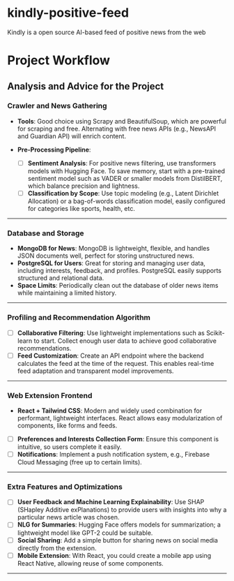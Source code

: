 # kindly-positive-feed
Kindly is a open source AI-based feed of positive news from the web

# Project Workflow

## Analysis and Advice for the Project

### Crawler and News Gathering
- **Tools**: Good choice using Scrapy and BeautifulSoup, which are powerful for scraping and free. Alternating with free news APIs (e.g., NewsAPI and Guardian API) will enrich content.

- **Pre-Processing Pipeline**:
  - [ ] **Sentiment Analysis**: For positive news filtering, use transformers models with Hugging Face. To save memory, start with a pre-trained sentiment model such as VADER or smaller models from DistilBERT, which balance precision and lightness.
  - [ ] **Classification by Scope**: Use topic modeling (e.g., Latent Dirichlet Allocation) or a bag-of-words classification model, easily configured for categories like sports, health, etc.

---

### Database and Storage
- **MongoDB for News**: MongoDB is lightweight, flexible, and handles JSON documents well, perfect for storing unstructured news.
- **PostgreSQL for Users**: Great for storing and managing user data, including interests, feedback, and profiles. PostgreSQL easily supports structured and relational data.
- **Space Limits**: Periodically clean out the database of older news items while maintaining a limited history.

---

### Profiling and Recommendation Algorithm
- [ ] **Collaborative Filtering**: Use lightweight implementations such as Scikit-learn to start. Collect enough user data to achieve good collaborative recommendations.
- [ ] **Feed Customization**: Create an API endpoint where the backend calculates the feed at the time of the request. This enables real-time feed adaptation and transparent model improvements.

---

### Web Extension Frontend
- **React + Tailwind CSS**: Modern and widely used combination for performant, lightweight interfaces. React allows easy modularization of components, like forms and feeds.
- [ ] **Preferences and Interests Collection Form**: Ensure this component is intuitive, so users complete it easily.
- [ ] **Notifications**: Implement a push notification system, e.g., Firebase Cloud Messaging (free up to certain limits).

---

### Extra Features and Optimizations
- [ ] **User Feedback and Machine Learning Explainability**: Use SHAP (SHapley Additive exPlanations) to provide users with insights into why a particular news article was chosen.
- [ ] **NLG for Summaries**: Hugging Face offers models for summarization; a lightweight model like GPT-2 could be suitable.
- [ ] **Social Sharing**: Add a simple button for sharing news on social media directly from the extension.
- [ ] **Mobile Extension**: With React, you could create a mobile app using React Native, allowing reuse of some components.

---